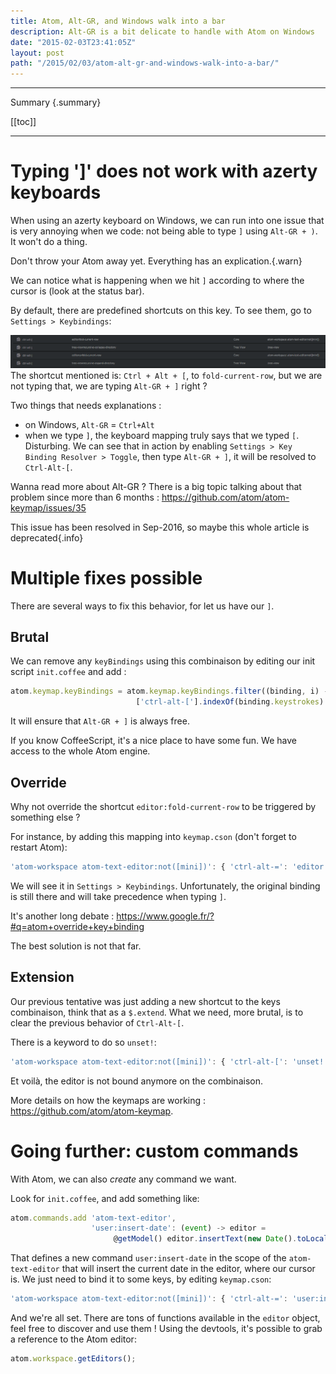 ```yaml
---
title: Atom, Alt-GR, and Windows walk into a bar
description: Alt-GR is a bit delicate to handle with Atom on Windows
date: "2015-02-03T23:41:05Z"
layout: post
path: "/2015/02/03/atom-alt-gr-and-windows-walk-into-a-bar/"
---
```


---
Summary {.summary}

[[toc]]

---

# Typing ']' does not work with azerty keyboards

When using an azerty keyboard on Windows, we can run into one issue that is very annoying when we code: not being able to type `]` using `Alt-GR + )`. It won't do a thing.

Don't throw your Atom away yet. Everything has an explication.{.warn}

We can notice what is happening when we hit `]` according to where the cursor is (look at the status bar).

By default, there are predefined shortcuts on this key. To see them, go to `Settings > Keybindings`:

![atom shortcut](atom-shortcut1.png)
The shortcut mentioned is: `Ctrl + Alt + [`, to `fold-current-row`, but we are not typing that, we are typing `Alt-GR + ]` right ?

Two things that needs explanations : 

- on Windows, `Alt-GR` = `Ctrl+Alt`
- when we type `]`, the keyboard mapping truly says that we typed `[`. Disturbing. We can see that in action by enabling `Settings > Key Binding Resolver > Toggle`, then type `Alt-GR + ]`, it will be resolved to `Ctrl-Alt-[`.

Wanna read more about Alt-GR ? There is a big topic talking about that problem since more than 6 months : https://github.com/atom/atom-keymap/issues/35

This issue has been resolved in Sep-2016, so maybe this whole article is deprecated{.info}

# Multiple fixes possible

There are several ways to fix this behavior, for let us have our `]`.

## Brutal

We can remove any `keyBindings` using this combinaison by editing our init script `init.coffee` and add :

```javascript
atom.keymap.keyBindings = atom.keymap.keyBindings.filter((binding, i) ->
                            ['ctrl-alt-['].indexOf(binding.keystrokes) == - 1)
```

It will ensure that `Alt-GR + ]` is always free.

If you know CoffeeScript, it's a nice place to have some fun. We have access to the whole Atom engine.

## Override

Why not override the shortcut `editor:fold-current-row` to be triggered by something else ?

For instance, by adding this mapping into `keymap.cson` (don't forget to restart Atom):

```javascript
'atom-workspace atom-text-editor:not([mini])': { 'ctrl-alt-=': 'editor:fold-current-row' }
```

We will see it in `Settings > Keybindings`. Unfortunately, the original binding is still there and will take precedence when typing `]`.

It's another long debate : https://www.google.fr/?#q=atom+override+key+binding

The best solution is not that far.

## Extension

Our previous tentative was just adding a new shortcut to the keys combinaison, think that as a `$.extend`.
What we need, more brutal, is to clear the previous behavior of `Ctrl-Alt-[`.

There is a keyword to do so `unset!`:
```javascript
'atom-workspace atom-text-editor:not([mini])': { 'ctrl-alt-[': 'unset!' }
```
Et voilà, the editor is not bound anymore on the combinaison.

More details on how the keymaps are working : https://github.com/atom/atom-keymap.

# Going further: custom commands

With Atom, we can also *create* any command we want.

Look for `init.coffee`, and add something like: 

```javascript
atom.commands.add 'atom-text-editor',
                  'user:insert-date': (event) -> editor =
                       @getModel() editor.insertText(new Date().toLocaleString())
```

That defines a new command `user:insert-date` in the scope of the `atom-text-editor` that will insert the current date in the editor, where our cursor is.
We just need to bind it to some keys, by editing `keymap.cson`: 

```javascript
'atom-workspace atom-text-editor:not([mini])': { 'ctrl-alt-=': 'user:insert-date' }
```

And we're all set. There are tons of functions available in the `editor` object, feel free to discover and use them !
Using the devtools, it's possible to grab a reference to the Atom editor:

```javascript
atom.workspace.getEditors();
```

